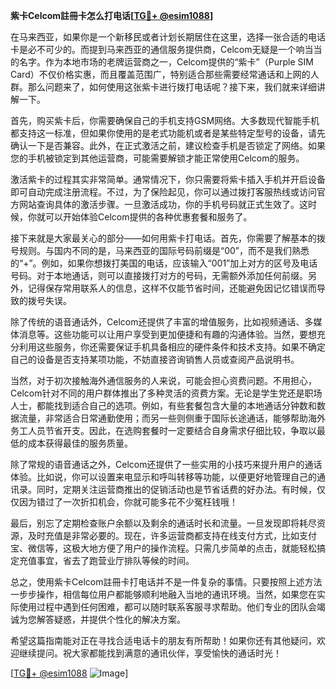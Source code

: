 **紫卡Celcom註冊卡怎么打电话[[TG💪+ @esim1088](https://t.me/s/esim1088)]**

在马来西亚，如果你是一个新移民或者计划长期居住在这里，选择一张合适的电话卡是必不可少的。而提到马来西亚的通信服务提供商，Celcom无疑是一个响当当的名字。作为本地市场的老牌运营商之一，Celcom提供的“紫卡”（Purple SIM Card）不仅价格实惠，而且覆盖范围广，特别适合那些需要经常通话和上网的人群。那么问题来了，如何使用这张紫卡进行拨打电话呢？接下来，我们就来详细讲解一下。

首先，购买紫卡后，你需要确保自己的手机支持GSM网络。大多数现代智能手机都支持这一标准，但如果你使用的是老式功能机或者是某些特定型号的设备，请先确认一下是否兼容。此外，在正式激活之前，建议检查手机是否锁定了网络。如果您的手机被锁定到其他运营商，可能需要解锁才能正常使用Celcom的服务。

激活紫卡的过程其实非常简单。通常情况下，你只需要将紫卡插入手机并开启设备即可自动完成注册流程。不过，为了保险起见，你可以通过拨打客服热线或访问官方网站查询具体的激活步骤。一旦激活成功，你的手机号码就正式生效了。这时候，你就可以开始体验Celcom提供的各种优惠套餐和服务了。

接下来就是大家最关心的部分——如何用紫卡打电话。首先，你需要了解基本的拨号规则。与国内不同的是，马来西亚的国际号码前缀是“00”，而不是我们熟悉的“+”。例如，如果你想拨打美国的电话，应该输入“001”加上对方的区号及电话号码。对于本地通话，则可以直接拨打对方的号码，无需额外添加任何前缀。另外，记得保存常用联系人的信息，这样不仅能节省时间，还能避免因记忆错误而导致的拨号失误。

除了传统的语音通话外，Celcom还提供了丰富的增值服务，比如视频通话、多媒体消息等。这些功能可以让用户享受到更加便捷和有趣的沟通体验。当然，要想充分利用这些服务，你还需要保证手机具备相应的硬件条件和技术支持。如果不确定自己的设备是否支持某项功能，不妨直接咨询销售人员或查阅产品说明书。

当然，对于初次接触海外通信服务的人来说，可能会担心资费问题。不用担心，Celcom针对不同的用户群体推出了多种灵活的资费方案。无论是学生党还是职场人士，都能找到适合自己的选项。例如，有些套餐包含大量的本地通话分钟数和数据流量，非常适合日常通勤使用；而另一些则侧重于国际长途通话，能够帮助海外务工人员节省开支。因此，在选购套餐时一定要结合自身需求仔细比较，争取以最低的成本获得最佳的服务质量。

除了常规的语音通话之外，Celcom还提供了一些实用的小技巧来提升用户的通话体验。比如说，你可以设置来电显示和呼叫转移等功能，以便更好地管理自己的通讯录。同时，定期关注运营商推出的促销活动也是节省话费的好办法。有时候，仅仅因为错过了一次折扣机会，你就可能多花不少冤枉钱哦！

最后，别忘了定期检查账户余额以及剩余的通话时长和流量。一旦发现即将耗尽资源，及时充值是非常必要的。现在，许多运营商都支持在线支付方式，比如支付宝、微信等，这极大地方便了用户的操作流程。只需几步简单的点击，就能轻松搞定充值事宜，省去了跑营业厅排队等候的时间。

总之，使用紫卡Celcom註冊卡打电话并不是一件复杂的事情。只要按照上述方法一步步操作，相信每位用户都能够顺利地融入当地的通讯环境。当然，如果您在实际使用过程中遇到任何困难，都可以随时联系客服寻求帮助。他们专业的团队会竭诚为您解答疑惑，并提供个性化的解决方案。

希望这篇指南能对正在寻找合适电话卡的朋友有所帮助！如果你还有其他疑问，欢迎继续提问。祝大家都能找到满意的通讯伙伴，享受愉快的通话时光！

[[TG💪+ @esim1088](https://t.me/s/esim1088) ![Image](https://i.postimg.cc/4NQfJmqS/Snipaste-2025-05-13-00-14-12.png)]